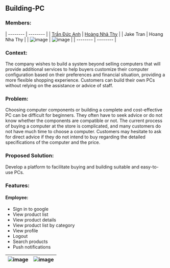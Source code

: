 ## Building-PC

### Members:

| -------- | -------- |
| [Trần Đức Anh](https://www.facebook.com/tran.duc.anh.9101) | [Hoàng Nhã Thy](https://www.facebook.com/OrieSocuteee) |
| Jake Tran | Hoang Nha Thy |
| ![image](https://user-images.githubusercontent.com/77708167/224860167-ec3256a2-f684-4be5-9013-1c2871bdfb41.png) | ![image](https://user-images.githubusercontent.com/77708167/224860384-ed45edbb-2b11-4be6-ac69-fd9122ce2d51.png) |
| -------- | -------- |



### Context:
The company wishes to build a system beyond selling computers that will provide additional services to help buyers customize their computer configuration based on their preferences and financial situation, providing a more flexible shopping experience. Customers can build their own PCs without relying on the assistance or advice of staff.

### Problem:
Choosing computer components or building a complete and cost-effective PC can be difficult for beginners. They often have to seek advice or do not know whether the components are compatible or not. The current process of buying a computer at the store is complicated, and many customers do not have much time to choose a computer. Customers may hesitate to ask for direct advice if they do not intend to buy regarding the detailed specifications of the computer and the price.

### Proposed Solution:
Develop a platform to facilitate buying and building suitable and easy-to-use PCs.

### Features:
#### Employee:
- Sign in to google
- View product list
- View product details
- View product list by category
- View profile
- Logout
- Search products
- Push notifications

<div align="center">

| ![image](https://user-images.githubusercontent.com/77708167/224859799-bf54f0c2-33d6-4745-b32c-cb230de24bb4.png) | ![image](https://user-images.githubusercontent.com/77708167/224859916-9d57c923-05f5-4a01-b8bb-3e1827e7d49c.png) |
| -------- | -------- |

</div>


